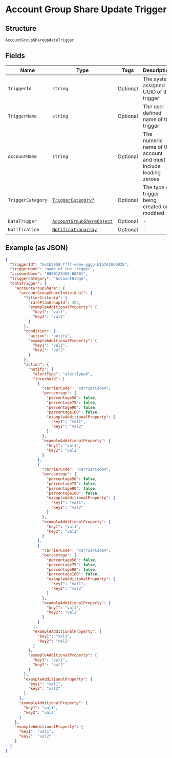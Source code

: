 
# Account Group Share Update Trigger

## Structure

`AccountGroupShareUpdateTrigger`

## Fields

| Name | Type | Tags | Description |
|  --- | --- | --- | --- |
| `TriggerId` | `string` | Optional | The system assigned UUID of the trigger |
| `TriggerName` | `string` | Optional | The user defined name of the trigger |
| `AccountName` | `string` | Optional | The numeric name of the account and must include leading zeroes |
| `TriggerCategory` | [`TriggerCategory?`](../../doc/models/trigger-category.md) | Optional | The type of trigger being created or modified |
| `DataTrigger` | [`AccountGroupShareObject`](../../doc/models/account-group-share-object.md) | Optional | - |
| `Notification` | [`Notificationarray`](../../doc/models/notificationarray.md) | Optional | - |

## Example (as JSON)

```json
{
  "triggerId": "be1b5958-ffff-eeee-gggg-b1b7618c0035",
  "triggerName": "name of the trigger",
  "accountName": "0000123456-00001",
  "triggerCategory": "AccountUsage",
  "dataTrigger": {
    "accountGroupShare": {
      "accountGroupShareIndividual": {
        "filterCriteria": {
          "ratePlanGroupId": 202,
          "exampleAdditionalProperty": {
            "key1": "val1",
            "key2": "val2"
          }
        },
        "condition": {
          "action": "notify",
          "exampleAdditionalProperty": {
            "key1": "val1",
            "key2": "val2"
          }
        },
        "action": {
          "notify": {
            "alertType": "alertType8",
            "threshold": [
              {
                "carrierCode": "carrierCode4",
                "percentage": {
                  "percentage50": false,
                  "percentage75": false,
                  "percentage90": false,
                  "percentage100": false,
                  "exampleAdditionalProperty": {
                    "key1": "val1",
                    "key2": "val2"
                  }
                },
                "exampleAdditionalProperty": {
                  "key1": "val1",
                  "key2": "val2"
                }
              },
              {
                "carrierCode": "carrierCode4",
                "percentage": {
                  "percentage50": false,
                  "percentage75": false,
                  "percentage90": false,
                  "percentage100": false,
                  "exampleAdditionalProperty": {
                    "key1": "val1",
                    "key2": "val2"
                  }
                },
                "exampleAdditionalProperty": {
                  "key1": "val1",
                  "key2": "val2"
                }
              },
              {
                "carrierCode": "carrierCode4",
                "percentage": {
                  "percentage50": false,
                  "percentage75": false,
                  "percentage90": false,
                  "percentage100": false,
                  "exampleAdditionalProperty": {
                    "key1": "val1",
                    "key2": "val2"
                  }
                },
                "exampleAdditionalProperty": {
                  "key1": "val1",
                  "key2": "val2"
                }
              }
            ],
            "exampleAdditionalProperty": {
              "key1": "val1",
              "key2": "val2"
            }
          },
          "exampleAdditionalProperty": {
            "key1": "val1",
            "key2": "val2"
          }
        },
        "exampleAdditionalProperty": {
          "key1": "val1",
          "key2": "val2"
        }
      },
      "exampleAdditionalProperty": {
        "key1": "val1",
        "key2": "val2"
      }
    },
    "exampleAdditionalProperty": {
      "key1": "val1",
      "key2": "val2"
    }
  }
}
```


